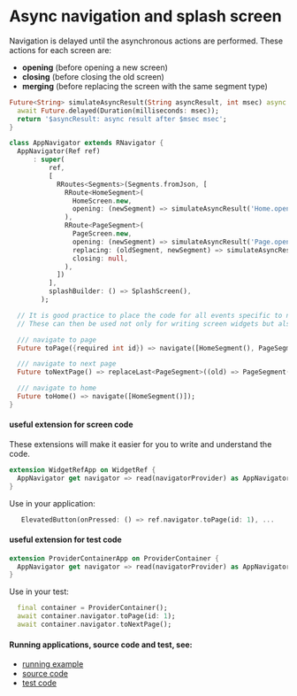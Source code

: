 # Async navigation and splash screen

Navigation is delayed until the asynchronous actions are performed. These actions for each screen are:
- **opening** (before opening a new screen)
- **closing** (before closing the old screen)
- **merging** (before replacing the screen with the same segment type)

```dart
Future<String> simulateAsyncResult(String asyncResult, int msec) async {
  await Future.delayed(Duration(milliseconds: msec));
  return '$asyncResult: async result after $msec msec';
}

class AppNavigator extends RNavigator {
  AppNavigator(Ref ref)
      : super(
          ref,
          [
            RRoutes<Segments>(Segments.fromJson, [
              RRoute<HomeSegment>(
                HomeScreen.new,
                opening: (newSegment) => simulateAsyncResult('Home.opening', 2000),
              ),
              RRoute<PageSegment>(
                PageScreen.new,
                opening: (newSegment) => simulateAsyncResult('Page.opening', 400),
                replacing: (oldSegment, newSegment) => simulateAsyncResult('Page.replacing', 200),
                closing: null,
              ),
            ])
          ],
          splashBuilder: () => SplashScreen(),
        );

  // It is good practice to place the code for all events specific to navigation in AppNavigator.
  // These can then be used not only for writing screen widgets but also for testing.

  /// navigate to page
  Future toPage({required int id}) => navigate([HomeSegment(), PageSegment(id: id)]);

  /// navigate to next page
  Future toNextPage() => replaceLast<PageSegment>((old) => PageSegment(id: old.id + 1));

  /// navigate to home
  Future toHome() => navigate([HomeSegment()]);
}
```

#### useful extension for screen code

These extensions will make it easier for you to write and understand the code.

```dart
extension WidgetRefApp on WidgetRef {
  AppNavigator get navigator => read(navigatorProvider) as AppNavigator;
}
```

Use in your application:

```dart
   ElevatedButton(onPressed: () => ref.navigator.toPage(id: 1), ...
```

#### useful extension for test code

```dart 
extension ProviderContainerApp on ProviderContainer {
  AppNavigator get navigator => read(navigatorProvider) as AppNavigator;
}
```

Use in your test:

```dart
  final container = ProviderContainer();
  await container.navigator.toPage(id: 1);
  await container.navigator.toNextPage();
```

#### Running applications, source code and test, see:

- [running example](https://pavelpz.github.io/doc_async/)
- [source code](https://github.com/PavelPZ/riverpod_navigator/blob/main/examples/doc/lib/async.dart)
- [test code](https://github.com/PavelPZ/riverpod_navigator/blob/main/examples/doc/test/async_test.dart)

